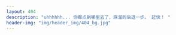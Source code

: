 ```yaml
---
layout: 404
description: "uhhhhhh... 你都点到哪里去了，麻溜的后退一步。 赶快！ "
header-img: "img/header_img/404_bg.jpg"
---
```

